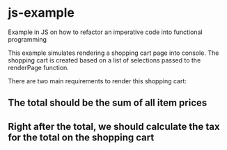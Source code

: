 # js-example
Example in JS on how to refactor an imperative code into functional programming

This example simulates rendering a shopping cart page into console.
The shopping cart is created based on a list of selections passed to the renderPage function.

There are two main requirements to render this shopping cart:

## The total should be the sum of all item prices

## Right after the total, we should calculate the tax for the total on the shopping cart
